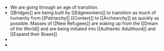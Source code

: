 - We are going through an age of transition.
- [[Bridges]] are being built by [[Edgeworkers]] to transition as much of humanity from [[Patriarchy]] [[Context]] to [[Archearchy]] as quickly as possible. Masses of [[New Refugees]] are waking up from the [[Dream of the World]] and are being initiated into [[Authentic Adulthood]] and [[Expand their Boxes]]
-
-